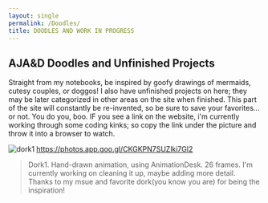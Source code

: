 ```yaml
---
layout: single
permalink: /Doodles/
title: DOODLES AND WORK IN PROGRESS
---
```

## AJA&D Doodles and Unfinished Projects
Straight from my notebooks, be inspired by goofy drawings of mermaids, cutesy couples, or doggos! I also have unfinished projects on here; they may be later categorized in other areas on the site when finished. This part of the site will constantly be re-invented, so be sure to save your favorites... or not. You do you, boo. IF you see a link on the website, i'm currently working through some coding kinks; so copy the link under the picture and throw it into a browser to watch.

![dork1](/great_gatsbys/E72845EE-7610-4067-8C36-FC2635572018.jpeg)
https://photos.app.goo.gl/CKGKPN7SUZlki7Gl2

>Dork1. Hand-drawn animation, using AnimationDesk. 26 frames. I'm currently working on cleaning it up, maybe adding more detail. Thanks to my msue and favorite dork(you know you are) for being the inspiration!
